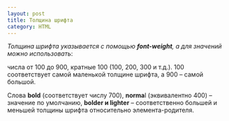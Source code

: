 ```yaml
---
layout: post
title: Толщина шрифта
category: HTML
---
```


*Толщина шрифта указывается с помощью **font-weight**, а для значений можно использовать*:

числа от 100 до 900, кратные 100 (100, 200, 300 и т.д.). 100 соответствует самой маленькой толщине шрифта, а 900 – самой большой.

Слова **bold** (соответствует числу 700), **norma**l (эквивалентно 400) – значение по умолчанию, **bolder и lighter** – соответственно большей и меньшей толщины шрифта относительно элемента-родителя.